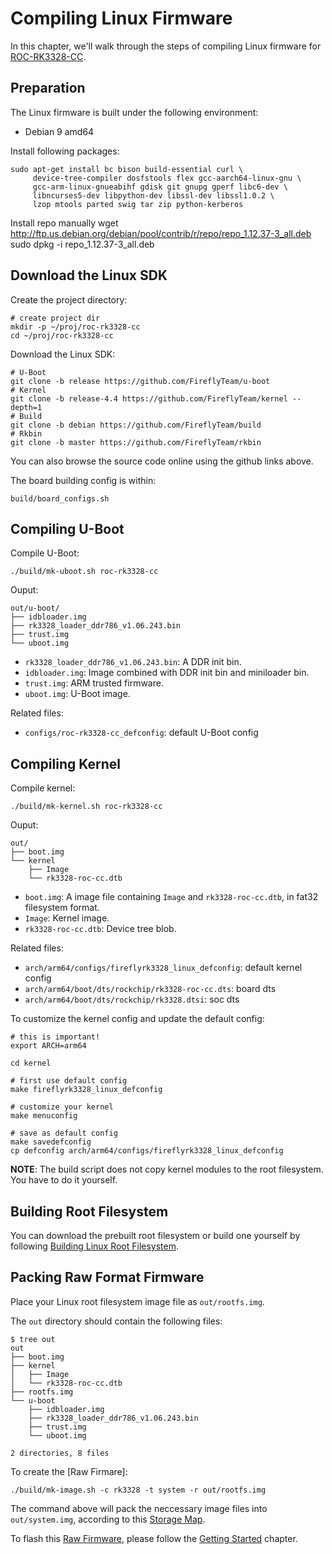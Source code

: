 # Compiling Linux Firmware

In this chapter, we'll walk through the steps of compiling Linux firmware for [ROC-RK3328-CC].

## Preparation

The Linux firmware is built under the following environment:

- Debian 9 amd64

Install following packages:

``` shell
sudo apt-get install bc bison build-essential curl \
     device-tree-compiler dosfstools flex gcc-aarch64-linux-gnu \
     gcc-arm-linux-gnueabihf gdisk git gnupg gperf libc6-dev \
     libncurses5-dev libpython-dev libssl-dev libssl1.0.2 \
     lzop mtools parted swig tar zip python-kerberos
```
Install repo manually
wget http://ftp.us.debian.org/debian/pool/contrib/r/repo/repo_1.12.37-3_all.deb
sudo dpkg -i repo_1.12.37-3_all.deb

## Download the Linux SDK

Create the project directory:

``` shell
# create project dir
mkdir -p ~/proj/roc-rk3328-cc
cd ~/proj/roc-rk3328-cc
```

Download the Linux SDK:

``` shell
# U-Boot
git clone -b release https://github.com/FireflyTeam/u-boot
# Kernel
git clone -b release-4.4 https://github.com/FireflyTeam/kernel --depth=1
# Build
git clone -b debian https://github.com/FireflyTeam/build
# Rkbin
git clone -b master https://github.com/FireflyTeam/rkbin
```

You can also browse the source code online using the github links above.

The board building config is within:

    build/board_configs.sh

## Compiling U-Boot

Compile U-Boot:

``` shell
./build/mk-uboot.sh roc-rk3328-cc
```

Ouput:

```text
out/u-boot/
├── idbloader.img
├── rk3328_loader_ddr786_v1.06.243.bin
├── trust.img
└── uboot.img
```

- `rk3328_loader_ddr786_v1.06.243.bin`: A DDR init bin.
- `idbloader.img`: Image combined with DDR init bin and miniloader bin.
- `trust.img`: ARM trusted firmware.
- `uboot.img`: U-Boot image.

Related files:

- `configs/roc-rk3328-cc_defconfig`: default U-Boot config

## Compiling Kernel

Compile kernel:

``` shell
./build/mk-kernel.sh roc-rk3328-cc
```

Ouput:

```text
out/
├── boot.img
└── kernel
    ├── Image
    └── rk3328-roc-cc.dtb
```

- `boot.img`: A image file containing `Image` and `rk3328-roc-cc.dtb`, in fat32 filesystem format.
- `Image`: Kernel image.
- `rk3328-roc-cc.dtb`: Device tree blob.

Related files:

- `arch/arm64/configs/fireflyrk3328_linux_defconfig`: default kernel config
- `arch/arm64/boot/dts/rockchip/rk3328-roc-cc.dts`: board dts
- `arch/arm64/boot/dts/rockchip/rk3328.dtsi`: soc dts

To customize the kernel config and update the default config:

``` shell
# this is important!
export ARCH=arm64

cd kernel

# first use default config
make fireflyrk3328_linux_defconfig

# customize your kernel
make menuconfig

# save as default config
make savedefconfig
cp defconfig arch/arm64/configs/fireflyrk3328_linux_defconfig
```

**NOTE**: The build script does not copy kernel modules to the root filesystem. You have to do it yourself.

## Building Root Filesystem

You can download the prebuilt root filesystem or build one yourself by following [Building Linux Root Filesystem].

## Packing Raw Format Firmware

Place your Linux root filesystem image file as `out/rootfs.img`.

The `out` directory should contain the following files:

```text
$ tree out
out
├── boot.img
├── kernel
│   ├── Image
│   └── rk3328-roc-cc.dtb
├── rootfs.img
└── u-boot
    ├── idbloader.img
    ├── rk3328_loader_ddr786_v1.06.243.bin
    ├── trust.img
    └── uboot.img

2 directories, 8 files
```

To create the [Raw Firmare]:

``` shell
./build/mk-image.sh -c rk3328 -t system -r out/rootfs.img
```

The command above will pack the neccessary image files into `out/system.img`, according to this [Storage Map].

To flash this [Raw Firmware], please follow the [Getting Started] chapter.

[Getting Started]: started.md
[FAQ]: faq.md
[Serial Debug]: debug.md
[Building Linux Root Filesystem]: linux_build_rootfilesystem.md
[Contact]: resource.md#community
[Raw Firmware]: started.md#raw-firmware-format
[RK Firmware]: started.md#rk-firmware-format
[Partition Image]: started.md#partition-image
[SDCard Installer]: flash_sd.md#sdcard-installer
[Etcher]: flash_sd.md#etcher
[dd]: flash_sd.md#dd
[SD Firmware Tool]: flash_sd.md#sd-firmware-tool
[AndroidTool]: flash_emmc.md#androidtool
[upgrade_tool]: flash_emmc.md#upgrade-tool
[rkdeveloptool]: flash_emmc.md#rkdeveloptool
[Rockusb Mode]: flash_emmc.md#rockusb-mode
[Maskrom Mode]: flash_emmc.md#maskrom-mode
[Rockusb Driver]: flash_emmc.md#rockusb-driver
[ROC-RK3328-CC]: http://en.t-firefly.com/product/rocrk3328cc.html "ROC-RK3328-CC Official Website"
[Download Page]: http://en.t-firefly.com/doc/download/34.html
[Forum]: http://bbs.t-firefly.com/
[Facebook]: https://www.facebook.com/TeeFirefly
[Google+]: https://plus.google.com/u/0/communities/115232561394327947761
[Youtube]: https://www.youtube.com/channel/UCk7odZvUrTG0on8HXnBT7gA
[Twitter]: https://twitter.com/TeeFirefly
[Shop]: http://shop.t-firefly.com/
[USB Serial Adapter]: http://shop.t-firefly.com/goods.php?id=32
[5V2A US Adapter]: http://shop.t-firefly.com/goods.php?id=68
[eMMC Flash]: http://shop.t-firefly.com/goods.php?id=69
[Storage Map]: http://opensource.rock-chips.com/wiki_Partitions#Default_storage_map
